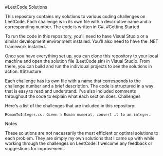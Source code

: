 #LeetCode Solutions

This repository contains my solutions to various coding challenges on LeetCode. Each challenge is in its own file with a descriptive name and a corresponding number. The code is written in C#.
#Getting Started

To run the code in this repository, you'll need to have Visual Studio or a similar development environment installed. You'll also need to have the .NET framework installed.

Once you have everything set up, you can clone this repository to your local machine and open the solution file (LeetCode.sln) in Visual Studio. From there, you can build and run the individual projects to see the solutions in action.
#Structure

Each challenge has its own file with a name that corresponds to the challenge number and a brief description. The code is structured in a way that is easy to read and understand. I've also included comments throughout the code to explain what each section does.
Challenges

Here's a list of the challenges that are included in this repository:

    RomanToInteger.cs: Given a Roman numeral, convert it to an integer.  

Notes

These solutions are not necessarily the most efficient or optimal solutions to each problem. They are simply my own solutions that I came up with while working through the challenges on LeetCode. I welcome any feedback or suggestions for improvement.
